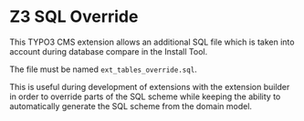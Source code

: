 # Z3 SQL Override

This TYPO3 CMS extension allows an additional SQL file which
is taken into account during database compare in the Install Tool.

The file must be named `ext_tables_override.sql`.

This is useful during development of extensions with the extension
builder in order to override parts of the SQL scheme while keeping the
ability to automatically generate the SQL scheme from the domain model.
